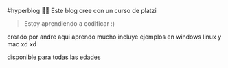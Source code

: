 #hyperblog  👩‍💻 
Este blog cree con un curso de platzi 
>Estoy aprendiendo a codificar :) 

creado por andre 
aqui aprendo mucho 
incluye ejemplos en windows linux y mac xd xd


disponible para todas las edades 
